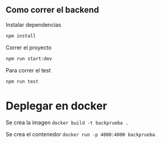 
## Como correr el backend

Instalar dependencias
```bash
npm install
```

Correr el proyecto
```bash
npm run start:dev
```

Para correr el test

```bash
npm run test
```
 # Deplegar en docker

Se crea la imagen
 `docker build -t backprueba .`

Se crea el contenedor
  `docker run -p 4000:4000 backprueba`